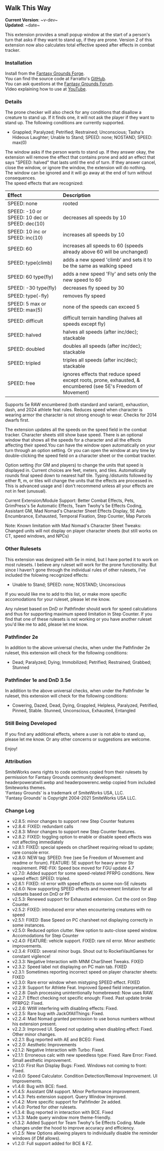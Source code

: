 ## Walk This Way
**Current Version**: ~v-dev~ \
**Updated**: ~date~

This extension provides a small popup window at the start of a person's turn that asks if they want to stand up, if they are prone. Version 2 of this extension now also calculates total effective speed after effects in combat tracker.

### Installation

Install from the [Fantasy Grounds Forge](https://forge.fantasygrounds.com/shop/items/1940/view). \
You can find the source code at Farratto's [GitHub](https://github.com/Farratto/WalkThisWay). \
You can ask questions at the [Fantasy Grounds Forum](https://www.fantasygrounds.com/forums/showthread.php?82914). \
Video explaining how to use at [YouTube](https://youtu.be/FmA9JoUoXps).

### Details

The prone checker will also check for any conditions that disallow a creature to stand up.  If it finds one, it will not ask the player if they want to stand up.  The following conditions are currently supported.

* Grappled; Paralyzed; Petrified; Restrained; Unconscious; Tasha's Hideous Laughter; Unable to Stand; SPEED: none; NOSTAND; SPEED: max(0)

The window asks if the person wants to stand up.  If they answer okay, the extension will remove the effect that contains prone and add an effect that says "SPEED: halved" that lasts until the end of turn.  If they answer cancel, close the window, or ignore the window, the extension will do nothing. \
The window  can be ignored and it will go away at the end of turn without consequences. \
The speed effects that are recognized:

| Effect | Description |
| :--- | :--- |
| SPEED: none | rooted
| SPEED: -10 or SPEED: 10 dec or SPEED: dec(10) | decreases all speeds by 10 |
| SPEED: 10 inc or SPEED: inc(10) | increases all speeds by 10 |
| SPEED: 60 | increases all speeds to 60 (speeds already above 60 will be unchanged) |
| SPEED: type(climb) | adds a new speed 'climb' and sets it to be the same as walking speed |
| SPEED: 60 type(fly) | adds a new speed 'Fly' and sets only the new speed to 60 |
| SPEED: -30 type(fly) | decreases fly speed by 30 |
| SPEED: type(-fly) | removes fly speed |
| SPEED: 5 max or SPEED: max(5) | none of the speeds can exceed 5
| SPEED: difficult | difficult terrain handling (halves all speeds except fly) |
| SPEED: halved | halves all speeds (after inc/dec); stackable |
| SPEED: doubled | doubles all speeds (after inc/dec); stackable |
| SPEED: tripled | triples all speeds (after inc/dec); stackable |
| SPEED: free | ignores effects that reduce speed except roots, prone, exhausted, & encumbered (see 5E's  Freedom of Movement) |

Supports 5e RAW encumbered (both standard and variant), exhaustion, dash, and 2024 athlete feat rules.  Reduces speed when character is wearing armor the character is not strong enough to wear.  Checks for 2014 dwarfs first.

The extension updates all the speeds on the speed field in the combat tracker.  Character sheets still show base speed.  There is an optional window that shows all the speeds for a character and all the effects affecting their speed.You can have the window open automatically on your turn through an option setting.  Or you can open the window at any time by double-clicking the speed field on a character sheet or the combat tracker.

Option setting (for GM and players) to change the units that speed is displayed in.  Current choices are feet, meters, and tiles.  Automatically rounds final speed down to nearest half tile.  Typing /distunits followed by either ft, m, or tiles will change the units that the effects are processed in.  This is advanced usage and I don't recommend unless all your effects are not in feet (unusual).

Current Extension/Module Support: Better Combat Effects, Pets, GrimPress's 5e Automatic Effects, Team Twohy's 5e Effects Coding, Assistant GM, Mad Nomad's Character Sheet Effects Display, 5E Auto Encumbrance, Exhausted, Temporal Fixation, Step Counter, Map Parcels

Note: Known limitation with Mad Nomad's Character Sheet Tweaks: Changed units will not display on player character sheets (but still works on CT, speed windows, and NPCs)

### Other Rulesets

This extension was designed with 5e in mind, but I have ported it to work on most rulesets.  I believe any ruleset will work for the prone functionality.  But since I haven't gone through the individual rules of other rulesets, I've included the folowing recognized effects:

* Unable to Stand; SPEED: none; NOSTAND; Unconscious

If you would like me to add to this list, or make more specific accomodations for your ruleset, please let me know.

Any ruleset based on DnD or Pathfinder should work for speed calculations and thus for supporting maximum speed limitation in Step Counter.  If you find that one of these rulesets is not working or you have another ruleset you'd like me to add, please let me know.

### Pathfinder 2e

In addition to the above universal checks, when under the Pathfinder 2e ruleset, this extension will check for the following conditions:

* Dead; Paralyzed; Dying; Immobilized; Petrified; Restrained; Grabbed; Stunned

### Pathfinder 1e and DnD 3.5e

In addition to the above universal checks, when under the Pathfinder 1e ruleset, this extension will check for the following conditions:

* Cowering, Dazed, Dead, Dying, Grappled, Helpless, Paralyzed, Petrified, Pinned, Stable. Stunned, Unconscious, Exhausted, Entangled

### Still Being Developed

If you find any additional effects, where a user is not able to stand up, please let me know.  Or any other concerns or suggestions are welcome.

Enjoy!

### Attribution

SmiteWorks owns rights to code sections copied from their rulesets by permission for Fantasy Grounds community development. \
headerpoweratwill.webp and headerpowerenc.webp copied from included Smiteworks themes. \
'Fantasy Grounds' is a trademark of SmiteWorks USA, LLC. \
'Fantasy Grounds' is Copyright 2004-2021 SmiteWorks USA LLC.

### Change Log

* v2.8.5: minor changes to support new Step Counter features
* v2.8.4: FIXED: redundant calls
* v2.8.3: Minor changes to support new Step Counter features.
* v2.8.2: FIXED: toggling option to enable or disable speed effects was not affecting immediately
* v2.8.1: FIXED: special speeds on charSheet requiring reload to update; rare console error.
* v2.8.0: NEW tag: SPEED: free (see 5e Freedom of Movement and readme or forum). FEATURE: 5E support for heavy armor Str requirement. PRE-FIX: Speed box moved for FGU update 4.7
* v2.7.0: Added support for some speed-related PFRPG conditions. New speed effect: SPEED: tripled.
* v2.6.1: FIXED: nil error with speed effects on some non-5E rulesets
* v2.6.0: Now supporting SPEED effects and movement limitation for all rulesets based on DnD or PF
* v2.5.3: Renewed support for Exhausted extension. Cut the cord on Step Counter.
* v2.5.2: FIXED: introduced error when encountering creatures with no speed
* v2.5.1: FIXED: Base Speed on PC charsheet not displaying correctly in some instances.
* v2.5.0: Reduced option clutter. New option to auto-close speed window. Accomodations for Step Counter
* v2.4.0: FEATURE: vehicle support. FIXED: rare nil error. Minor aesthetic improvements.
* v2.3.4: FIXED: several minor bugs. Shout out to RocketVaultGames for constant vigilence!
* v2.3.3: Negative Interaction with MNM CharSheet Tweaks. FIXED
* v2.3.2: Speed label not displaying on PC main tab. FIXED
* v2.3.1: Sometimes reporting incorrect speed on player character sheets: FIXED
* v2.3.0: Rare error window when mistyping SPEED effect. FIXED
* v2.2.9: Support for Athlete Feat. Improved Speed field interpretation.
* v2.2.8: Dash processing unintentionally homebrewed: Now uses RAW.
* v2.2.7: Effect checking not specific enough: Fixed. Past update broke PFRPG2: Fixed.
* v2.2.6: WtW interfering with disabling effects: Fixed.
* v2.2.5: Rare bug with JackOfAllThings: Fixed.
* v2.2.4: Mad Nomad granted permission to use bonus numbers without his extension present.
* v2.2.3: Improved UI. Speed not updating when disabling effect: Fixed. Other minor changes.
* v2.2.1: Bug reported with AE and BCEG: Fixed.
* v2.2.0: Aesthetic Improvements
* v2.1.2: Negative Interaction with Turbo: Fixed.
* v2.1.1: Erroneous calc with new speedless type: Fixed. Rare Error: Fixed. Small aesthetic improvement.
* v2.1.0: First Run Display Bugs: Fixed. Windows not coming to front: Fixed.
* v2.0.0: Speed Calculator. Condition Detection/Removal Improvement. UI Improvements.
* v1.4.6: Bug with BCE: fixed.
* v1.4.5: Assistant GM support. Minor Performance improvement.
* v1.4.3: Pets extension support. Query Window Improved.
* v1.4.2: More specific support for Pathfinder 2e added.
* v1.4.0: Ported for other rulesets.
* v1.3.4: Bug reported in interaction with BCE. Fixed
* v1.3.3: Made query window more theme-friendly.
* v1.3.2: Added Support for Team Twohy's 5e Effects Coding. Made changes under the hood to improve accuracy and efficiency.
* v1.2.5: New Options allowing players to individually disable the reminder windows (if DM allows).
* v1.2.0: Full support added for BCE & FZ.
